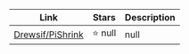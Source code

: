 | Link  | Stars   | Description
| ------------- | ------------- | ------------- |
|[Drewsif/PiShrink](https://github.com/Drewsif/PiShrink) | :star: null|null|

